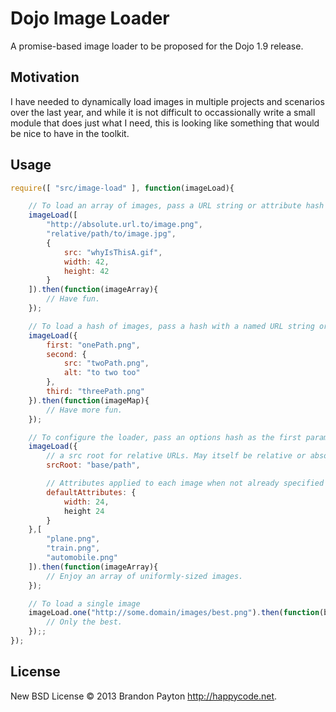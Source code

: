 Dojo Image Loader
=================

A promise-based image loader to be proposed for the Dojo 1.9 release.

Motivation
----------
I have needed to dynamically load images in multiple projects and scenarios over the last year,
and while it is not difficult to occassionally write a small module that does just what I need,
this is looking like something that would be nice to have in the toolkit.

Usage
-----

```javascript
require([ "src/image-load" ], function(imageLoad){

	// To load an array of images, pass a URL string or attribute hash for each image
	imageLoad([
		"http://absolute.url.to/image.png",
		"relative/path/to/image.jpg",
		{
			src: "whyIsThisA.gif",
			width: 42,
			height: 42
		}
	]).then(function(imageArray){
		// Have fun.
	});

	// To load a hash of images, pass a hash with a named URL string or attribute hash for each image
	imageLoad({
		first: "onePath.png",
		second: {
			src: "twoPath.png",
			alt: "to two too"
		},
		third: "threePath.png"
	}).then(function(imageMap){
		// Have more fun.	
	});

	// To configure the loader, pass an options hash as the first parameter.
	imageLoad({
		// a src root for relative URLs. May itself be relative or absolute.
		srcRoot: "base/path",

		// Attributes applied to each image when not already specified for the image
		defaultAttributes: {
			width: 24,
			height 24
		}
	},[
		"plane.png",
		"train.png",
		"automobile.png"
	]).then(function(imageArray){
		// Enjoy an array of uniformly-sized images.
	});

	// To load a single image
	imageLoad.one("http://some.domain/images/best.png").then(function(bestImage){
		// Only the best.	
	});;
});
```

## License

New BSD License © 2013 Brandon Payton http://happycode.net. 

